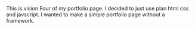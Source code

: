 This is vision Four of my portfolio page.  I decided to just use plan html css and javscript. I wanted to make a simple portfolio page without a framework.

